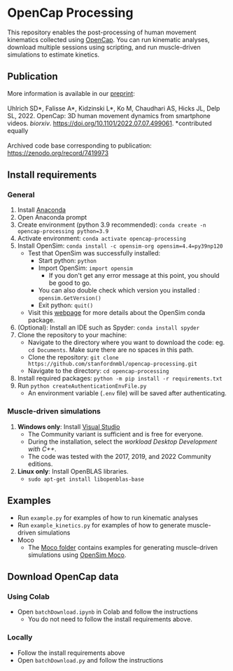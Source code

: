 # OpenCap Processing

This repository enables the post-processing of human movement kinematics collected using [OpenCap](opencap.ai). You can run kinematic analyses, download multiple sessions using scripting, and run muscle-driven simulations to estimate kinetics.

## Publication
More information is available in our [preprint](https://www.biorxiv.org/content/10.1101/2022.07.07.499061v1): <br> <br>
Uhlrich SD*, Falisse A*, Kidzinski L*, Ko M, Chaudhari AS, Hicks JL, Delp SL, 2022. OpenCap: 3D human movement dynamics from smartphone videos. _biorxiv_. https://doi.org/10.1101/2022.07.07.499061. *contributed equally <br> <br>
Archived code base corresponding to publication: https://zenodo.org/record/7419973

## Install requirements
### General
1. Install [Anaconda](https://www.anaconda.com/)
1. Open Anaconda prompt
2. Create environment (python 3.9 recommended): `conda create -n opencap-processing python=3.9`
3. Activate environment: `conda activate opencap-processing`
4. Install OpenSim: `conda install -c opensim-org opensim=4.4=py39np120`
    - Test that OpenSim was successfully installed:
        - Start python: `python`
        - Import OpenSim: `import opensim`
            - If you don't get any error message at this point, you should be good to go.
        - You can also double check which version you installed : `opensim.GetVersion()`
        - Exit python: `quit()`
    - Visit this [webpage](https://simtk-confluence.stanford.edu:8443/display/OpenSim/Conda+Package) for more details about the OpenSim conda package.
5. (Optional): Install an IDE such as Spyder: `conda install spyder`
6. Clone the repository to your machine: 
    - Navigate to the directory where you want to download the code: eg. `cd Documents`. Make sure there are no spaces in this path.
    - Clone the repository: `git clone https://github.com/stanfordnmbl/opencap-processing.git`
    - Navigate to the directory: `cd opencap-processing`
7. Install required packages: `python -m pip install -r requirements.txt`
8. Run `python createAuthenticationEnvFile.py`
    - An environment variable (`.env` file) will be saved after authenticating.    
    
### Muscle-driven simulations
1. **Windows only**: Install [Visual Studio](https://visualstudio.microsoft.com/downloads/)
    - The Community variant is sufficient and is free for everyone.
    - During the installation, select the *workload Desktop Development with C++*.
    - The code was tested with the 2017, 2019, and 2022 Community editions.
3. **Linux only**: Install OpenBLAS libraries.
    - `sudo apt-get install libopenblas-base`

    
## Examples
- Run `example.py` for examples of how to run kinematic analyses
- Run `example_kinetics.py` for examples of how to generate muscle-driven simulations
- Moco
    - The [Moco folder](https://github.com/stanfordnmbl/opencap-processing/tree/main/Moco) contains examples for generating muscle-driven simulations using [OpenSim Moco](https://opensim-org.github.io/opensim-moco-site/). 

## Download OpenCap data

### Using Colab
- Open `batchDownload.ipynb` in Colab and follow the instructions
    - You do not need to follow the install requirements above.

### Locally
- Follow the install requirements above
- Open `batchDownload.py` and follow the instructions
